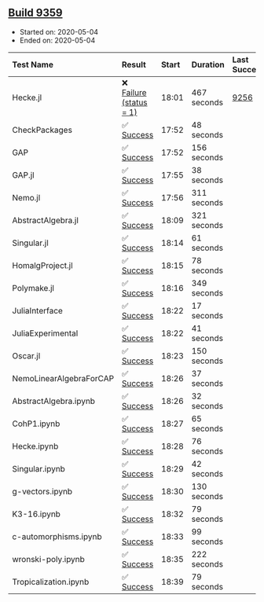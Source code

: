 ## [Build 9359](https://oscarci.mathematik.uni-kl.de/job/oscar/9359/)

* Started on: 2020-05-04
* Ended on: 2020-05-04

| Test Name    | Result | Start | Duration | Last Success | First Failure |
|:-------------|:-------|:------|:---------|:-------------|:--------------|
| Hecke.jl | ❌ [Failure (status = 1)](https://oscarci.mathematik.uni-kl.de/job/oscar/9359/artifact/logs/build-9359/Hecke.jl.log) | 18:01 | 467 seconds | [9256](https://oscarci.mathematik.uni-kl.de/job/oscar/9256/) | [9257](https://oscarci.mathematik.uni-kl.de/job/oscar/9257/) |
| CheckPackages | ✅ [Success](https://oscarci.mathematik.uni-kl.de/job/oscar/9359/artifact/logs/build-9359/CheckPackages.log) | 17:52 | 48 seconds |  |  |
| GAP | ✅ [Success](https://oscarci.mathematik.uni-kl.de/job/oscar/9359/artifact/logs/build-9359/GAP.log) | 17:52 | 156 seconds |  |  |
| GAP.jl | ✅ [Success](https://oscarci.mathematik.uni-kl.de/job/oscar/9359/artifact/logs/build-9359/GAP.jl.log) | 17:55 | 38 seconds |  |  |
| Nemo.jl | ✅ [Success](https://oscarci.mathematik.uni-kl.de/job/oscar/9359/artifact/logs/build-9359/Nemo.jl.log) | 17:56 | 311 seconds |  |  |
| AbstractAlgebra.jl | ✅ [Success](https://oscarci.mathematik.uni-kl.de/job/oscar/9359/artifact/logs/build-9359/AbstractAlgebra.jl.log) | 18:09 | 321 seconds |  |  |
| Singular.jl | ✅ [Success](https://oscarci.mathematik.uni-kl.de/job/oscar/9359/artifact/logs/build-9359/Singular.jl.log) | 18:14 | 61 seconds |  |  |
| HomalgProject.jl | ✅ [Success](https://oscarci.mathematik.uni-kl.de/job/oscar/9359/artifact/logs/build-9359/HomalgProject.jl.log) | 18:15 | 78 seconds |  |  |
| Polymake.jl | ✅ [Success](https://oscarci.mathematik.uni-kl.de/job/oscar/9359/artifact/logs/build-9359/Polymake.jl.log) | 18:16 | 349 seconds |  |  |
| JuliaInterface | ✅ [Success](https://oscarci.mathematik.uni-kl.de/job/oscar/9359/artifact/logs/build-9359/JuliaInterface.log) | 18:22 | 17 seconds |  |  |
| JuliaExperimental | ✅ [Success](https://oscarci.mathematik.uni-kl.de/job/oscar/9359/artifact/logs/build-9359/JuliaExperimental.log) | 18:22 | 41 seconds |  |  |
| Oscar.jl | ✅ [Success](https://oscarci.mathematik.uni-kl.de/job/oscar/9359/artifact/logs/build-9359/Oscar.jl.log) | 18:23 | 150 seconds |  |  |
| NemoLinearAlgebraForCAP | ✅ [Success](https://oscarci.mathematik.uni-kl.de/job/oscar/9359/artifact/logs/build-9359/NemoLinearAlgebraForCAP.log) | 18:26 | 37 seconds |  |  |
| AbstractAlgebra.ipynb | ✅ [Success](https://oscarci.mathematik.uni-kl.de/job/oscar/9359/artifact/logs/build-9359/AbstractAlgebra.ipynb.log) | 18:26 | 32 seconds |  |  |
| CohP1.ipynb | ✅ [Success](https://oscarci.mathematik.uni-kl.de/job/oscar/9359/artifact/logs/build-9359/CohP1.ipynb.log) | 18:27 | 65 seconds |  |  |
| Hecke.ipynb | ✅ [Success](https://oscarci.mathematik.uni-kl.de/job/oscar/9359/artifact/logs/build-9359/Hecke.ipynb.log) | 18:28 | 76 seconds |  |  |
| Singular.ipynb | ✅ [Success](https://oscarci.mathematik.uni-kl.de/job/oscar/9359/artifact/logs/build-9359/Singular.ipynb.log) | 18:29 | 42 seconds |  |  |
| g-vectors.ipynb | ✅ [Success](https://oscarci.mathematik.uni-kl.de/job/oscar/9359/artifact/logs/build-9359/g-vectors.ipynb.log) | 18:30 | 130 seconds |  |  |
| K3-16.ipynb | ✅ [Success](https://oscarci.mathematik.uni-kl.de/job/oscar/9359/artifact/logs/build-9359/K3-16.ipynb.log) | 18:32 | 79 seconds |  |  |
| c-automorphisms.ipynb | ✅ [Success](https://oscarci.mathematik.uni-kl.de/job/oscar/9359/artifact/logs/build-9359/c-automorphisms.ipynb.log) | 18:33 | 99 seconds |  |  |
| wronski-poly.ipynb | ✅ [Success](https://oscarci.mathematik.uni-kl.de/job/oscar/9359/artifact/logs/build-9359/wronski-poly.ipynb.log) | 18:35 | 222 seconds |  |  |
| Tropicalization.ipynb | ✅ [Success](https://oscarci.mathematik.uni-kl.de/job/oscar/9359/artifact/logs/build-9359/Tropicalization.ipynb.log) | 18:39 | 79 seconds |  |  |
